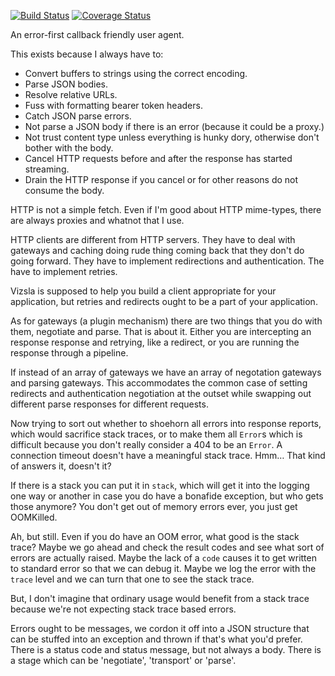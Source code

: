 [![Build Status](https://travis-ci.org/bigeasy/vizsla.svg?branch=master)](https://travis-ci.org/bigeasy/vizsla) [![Coverage Status](https://coveralls.io/repos/bigeasy/vizsla/badge.svg?branch=master&service=github)](https://coveralls.io/github/bigeasy/vizsla?branch=master)

An error-first callback friendly user agent.

This exists because I always have to:

 * Convert buffers to strings using the correct encoding.
 * Parse JSON bodies.
 * Resolve relative URLs.
 * Fuss with formatting bearer token headers.
 * Catch JSON parse errors.
 * Not parse a JSON body if there is an error (because it could be a proxy.)
 * Not trust content type unless everything is hunky dory, otherwise don't
 bother with the body.
 * Cancel HTTP requests before and after the response has started streaming.
 * Drain the HTTP response if you cancel or for other reasons do not consume the
 body.

HTTP is not a simple fetch. Even if I'm good about HTTP mime-types, there are
always proxies and whatnot that I use.

HTTP clients are different from HTTP servers. They have to deal with gateways
and caching doing rude thing coming back that they don't do going forward. They
have to implement redirections and authentication. The have to implement
retries.

Vizsla is supposed to help you build a client appropriate for your application,
but retries and redirects ought to be a part of your application.

As for gateways (a plugin mechanism) there are two things that you do with them,
negotiate and parse. That is about it. Either you are intercepting an response
response and retrying, like a redirect, or you are running the response through
a pipeline.

If instead of an array of gateways we have an array of negotation gateways and
parsing gateways. This accommodates the common case of setting redirects and
authentication negotiation at the outset while swapping out different parse
responses for different requests.

Now trying to sort out whether to shoehorn all errors into response reports,
which would sacrifice stack traces, or to make them all `Error`s which is
difficult because you don't really consider a 404 to be an `Error`. A connection
timeout doesn't have a meaningful stack trace. Hmm… That kind of answers it,
doesn't it?

If there is a stack you can put it in `stack`, which will get it into the
logging one way or another in case you do have a bonafide exception, but who
gets those anymore? You don't get out of memory errors ever, you just get
OOMKilled.

Ah, but still. Even if you do have an OOM error, what good is the stack trace?
Maybe we go ahead and check the result codes and see what sort of errors are
actually raised. Maybe the lack of a `code` causes it to get written to standard
error so that we can debug it. Maybe we log the error with the `trace` level and
we can turn that one to see the stack trace.

But, I don't imagine that ordinary usage would benefit from a stack trace
because we're not expecting stack trace based errors.

Errors ought to be messages, we cordon it off into a JSON structure that can be
stuffed into an exception and thrown if that's what you'd prefer. There is a
status code and status message, but not always a body. There is a stage which
can be 'negotiate', 'transport' or 'parse'.
